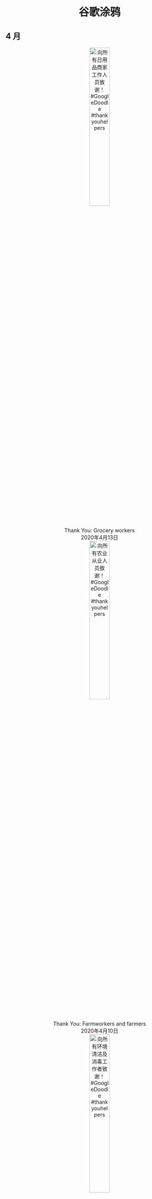 <h1 align="center"> 谷歌涂鸦 </h1>




## 4 月

<div class="image" align="center">

<img src="https://lh3.googleusercontent.com/X9DaFBilmvMEnywAtwfAD_y-VT8E-gur56StHUYJt28vAOvoxKi8Rj5wHr_x1LGmBkQqPL_YHBQDYj_8fDEfHu07_O8NiKPuG3l8bOLmKg" width="33%" alt="向所有日用品商家工作人员致谢！#GoogleDoodle #thankyouhelpers"/>
<div class="info"><div class="title">Thank You: Grocery workers</div><div class="date">2020年4月13日</div></div>

<img src="https://lh3.googleusercontent.com/3W36P-BpwzE6xPdc6TIS_QZE5lWoEvVU4Nb8WugNwmXNAuU7psgSj1ePy2SQGeEyNrp3jGPiFVzhj1bqFPrQYai_VjP4QEtBsMbdnyz2gg" width="33%" alt="向所有农业从业人员致谢！#GoogleDoodle #thankyouhelpers"/>
<div class="info"><div class="title">Thank You: Farmworkers and farmers</div><div class="date">2020年4月10日</div></div>

<img src="https://lh3.googleusercontent.com/9Nt-Bc1lv81lwZKEzp7cXZ0QVVh_ogmcdGvp_MNRSckAeaXgZ_hu0RUgQvWE9x9k0Odskr53elomHzPUyUb-iRDpbRnpmHjAF4jnVmwT" width="33%" alt="向所有环境清洁及消毒工作者致谢！#GoogleDoodle #thankyouhelpers"/>
<div class="info"><div class="title">Thank You: Custodial and sanitation workers</div><div class="date">2020年4月9日</div></div>

<img src="https://lh3.googleusercontent.com/1lXb3vIx4SIQm6Bv76YfQI405nNeiXL0JH9bUxG7NO53O_rk_VHmd2B7UZwSlmXgOROFAKBw_b6k29TAU9aYBF6CgbGEcvQm0QMXPdek" width="33%" alt="向所有紧急服务人员致谢！#GoogleDoodle #thankyouhelpers"/>
<div class="info"><div class="title">Thank You: Emergency services workers</div><div class="date">2020年4月8日</div></div>

<img src="https://lh3.googleusercontent.com/BEFxWMLybcCIShXJgsmV8o0NWp78CjADhr9MN4kTrk1d9pzU8AZh3SAOni6YPWppmpkdGPI7CLPJ3ALldLoGJHRUJ0TmddEjAGXAvNM" width="33%" alt="2020 年母亲节（亚美尼亚） #GoogleDoodle"/>
<div class="info"><div class="title">2020 年母亲节（亚美尼亚）</div><div class="date">2020年4月7日</div></div>

<img src="https://lh3.googleusercontent.com/SKNbkmWZbS_ji58jvBOByz2OKRofmg-kHDiiOZNF0EwdkcL_ErJ-JRzv3cqHKlLt-6QOuuk3Q8X16j-xwf7rBfjDwBIqlWzePlziCA2x9g" width="33%" alt="感谢所有医生、护士以及医护人员 #thankyouhelpers"/>
<div class="info"><div class="title">Thank You: Doctors, nurses, and medical workers</div><div class="date">2020年4月7日</div></div>

<img src="https://lh3.googleusercontent.com/jwKa1u2Jamb8u6ZtpZjAZh1t0tdrJFUvdxSJSAP27bgNaxgBB-KeCdHa5h7UGBJ3PlVwWkCaAHvmnj3a1We2dcA2A9RwTAgHy_RNbePC" width="33%" alt="向所有医护与医学界的研发人员致谢 GoogleDoodle #thankyouhelpers"/>
<div class="info"><div class="title">Thank You: Public health workers and to researchers in the scientific community</div><div class="date">2020年4月6日</div></div>

<img src="https://lh3.googleusercontent.com/QjoDxe6KwJksxznJIPTidGZ_xz7SRW3RdFdJE8SqLSCNF6u5edkTHw35gpaXKboXNbKWXVxThihgZ0qlkHBnPd_04xE8_ZEtl3T_Tjju" width="33%" alt="2020 年塞内加尔独立日 #GoogleDoodle"/>
<div class="info"><div class="title">2020 年塞内加尔独立日</div><div class="date">2020年4月4日</div></div>

<img src="https://lh3.googleusercontent.com/mQfS6G_rBPUB37t3LzuotsswzaUDpgXgGzxpWN8WcAoM-oBc6P2DSeATcZ06SD_Hu3vSVk-Qie9DOh7uw_qV1JsJsMi9f8y8rN_BW3lI" width="33%" alt="纪念 Hashim Khan #GoogleDoodle"/>
<div class="info"><div class="title">纪念 Hashim Khan</div><div class="date">2020年4月4日</div></div>

<img src="https://lh3.googleusercontent.com/g2rqIvsK3zQF3kKjfxO-VLOHSzBEzj1HYW2reMRggIUbqN68XjNQSds9uwH1zXcKQhM9rq2viWeYEAQ789RBVlI3FdUraqO_pOQ47h4R" width="33%" alt="Stay Home. Save Lives : 停止新型冠狀病毒傳播 #GoogleDoodle"/>
<div class="info"><div class="title">Stay Home. Save Lives.</div><div class="date">2020年4月4日</div></div>

<img src="https://lh3.googleusercontent.com/3j-WsupiIgggS0h88gevzCLyegSMSJz0JnqxcqOfzVk0A3248iZaIwNfy2FspQRIDkIEx8osv4XsLCnd1ZseSzJ5H8Wt3hq-z_nRFYoC" width="33%" alt="Lola Álvarez Bravo’s 117th Birthday #GoogleDoodle"/>
<div class="info"><div class="title">Lola Álvarez Bravo’s 117th Birthday</div><div class="date">2020年4月3日</div></div>

<img src="https://lh3.googleusercontent.com/wMAh_XqvBI7GPSiyPbX-Wood8r_rGqLKxOXPSz3aApHAAxd_4zP3qlum510BXwasiKfKknYeallvF4x6FKhuqz_zHQ9t0xlTJPS3_dPFeA" width="33%" alt="Dame Jean Macnamara 诞辰 121 周年！#GoogleDoodle"/>
<div class="info"><div class="title">麦克纳马拉夫人诞辰 121 周年</div><div class="date">2020年4月1日</div></div>

</div>








